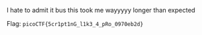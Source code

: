 >
>


I hate to admit it bus this took me wayyyyy longer than expected

Flag: `picoCTF{5cr1pt1nG_l1k3_4_pRo_0970eb2d}`
